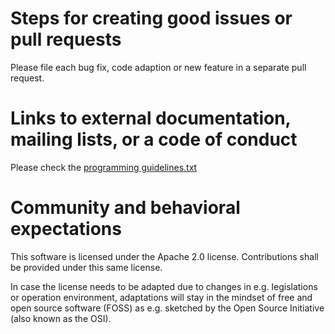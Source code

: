 
Steps for creating good issues or pull requests
===============================================

Please file each bug fix, code adaption or new feature in a separate pull request.

Links to external documentation, mailing lists, or a code of conduct
====================================================================

Please check the [programming guidelines.txt](documentation/architecture/programming_guidelines.txt)

Community and behavioral expectations
=====================================

This software is licensed under the Apache 2.0 license.
Contributions shall be provided under this same license.

In case the license needs to be adapted due to changes in e.g. legislations or operation environment,
adaptations will stay in the mindset of free and open source software (FOSS)
as e.g. sketched by the Open Source Initiative (also known as the OSI).
